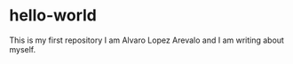 # hello-world
This is my first repository
I am Alvaro Lopez Arevalo and I am writing about myself.

